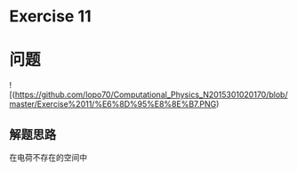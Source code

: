 # Exercise 11
# 问题

![(https://github.com/lopo70/Computational_Physics_N2015301020170/blob/master/Exercise%2011/%E6%8D%95%E8%8E%B7.PNG)

## 解题思路
在电荷不存在的空间中
